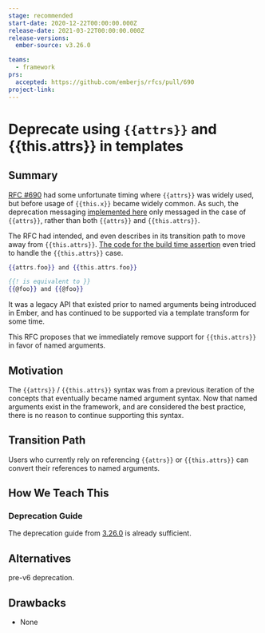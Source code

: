 ```yaml
---
stage: recommended
start-date: 2020-12-22T00:00:00.000Z
release-date: 2021-03-22T00:00:00.000Z
release-versions:
  ember-source: v3.26.0

teams:
  - framework
prs:
  accepted: https://github.com/emberjs/rfcs/pull/690
project-link:
---
```


# Deprecate using `{{attrs}}` and {{this.attrs}} in templates

## Summary

[RFC #690](https://github.com/emberjs/rfcs/pull/690) had some unfortunate timing where `{{attrs}}` was widely used, but before usage of `{{this.x}}` became widely common. As such, the deprecation messaging [implemented here](https://github.com/emberjs/ember.js/blob/0822efd9c0554f11d01232585596ac70c14a4306/packages/ember-template-compiler/lib/plugins/assert-against-attrs.ts#L58) only messaged in the case of `{{attrs}}`, rather than both `{{attrs}}` and `{{this.attrs}}`. 


The RFC had intended, and even describes in its transition path to move away from `{{this.attrs}}`. [The code for the build time assertion](https://github.com/emberjs/ember.js/blob/0822efd9c0554f11d01232585596ac70c14a4306/packages/ember-template-compiler/lib/plugins/assert-against-attrs.ts#L84) even tried to handle the `{{this.attrs}}` case. 


```hbs
{{attrs.foo}} and {{this.attrs.foo}}

{{! is equivalent to }}
{{@foo}} and {{@foo}}
```

It was a legacy API that existed prior to named arguments being introduced in
Ember, and has continued to be supported via a template transform for some time.

This RFC proposes that we immediately remove support for `{{this.attrs}}` in favor of named arguments.

## Motivation

The `{{attrs}}` / `{{this.attrs}}` syntax was from a previous iteration of the concepts that
eventually became named argument syntax. Now that named arguments exist in the
framework, and are considered the best practice, there is no reason to continue
supporting this syntax.

## Transition Path

Users who currently rely on referencing `{{attrs}}` or `{{this.attrs}}` can convert their references
to named arguments.

## How We Teach This

### Deprecation Guide

The deprecation guide from [3.26.0](https://deprecations.emberjs.com/v3.x#toc_attrs-arg-access) is already sufficient.

## Alternatives

pre-v6 deprecation.

## Drawbacks

- None
